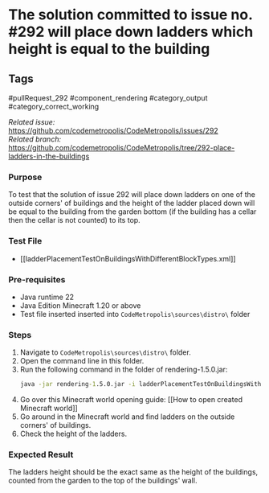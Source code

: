 # The solution committed to issue no. #292 will place down ladders which height is equal to the building

## Tags
#pullRequest_292 #component_rendering #category_output #category_correct_working

_Related issue:_ https://github.com/codemetropolis/CodeMetropolis/issues/292 <br>
_Related branch:_ https://github.com/codemetropolis/CodeMetropolis/tree/292-place-ladders-in-the-buildings

### Purpose
To test that the solution of issue 292 will place down ladders on one of the outside corners' of buildings and the height of the ladder placed down will be equal to the building from the garden bottom (if the building has a cellar then the cellar is not counted) to its top.

### Test File
- [[ladderPlacementTestOnBuildingsWithDifferentBlockTypes.xml]]

### Pre-requisites
- Java runtime 22
- Java Edition Minecraft 1.20 or above
- Test file inserted inserted into `CodeMetropolis\sources\distro\` folder

### Steps
1. Navigate to `CodeMetropolis\sources\distro\` folder.
2. Open the command line in this folder.
3. Run the following command in the folder of rendering-1.5.0.jar:
    ```cmd
	java -jar rendering-1.5.0.jar -i ladderPlacementTestOnBuildingsWithDifferentBlockTypes.xml -world world 
	```
4. Go over this Minecraft world opening guide: [[How to open created Minecraft world]]
5. Go around in the Minecraft world and find ladders on the outside corners' of buildings.
6. Check the height of the ladders.

### Expected Result
The ladders height should be the exact same as the height of the buildings, counted from the garden to the top of the buildings' wall.